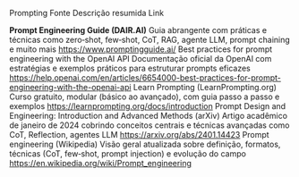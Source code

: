 

Prompting 
Fonte	Descrição resumida	Link

**Prompt Engineering Guide (DAIR.AI)**	Guia abrangente com práticas e técnicas como zero‑shot, few‑shot, CoT, RAG, agente LLM, prompt chaining e muito mais  	https://www.promptingguide.ai/
Best practices for prompt engineering with the OpenAI API	Documentação oficial da OpenAI com estratégias e exemplos práticos para estruturar prompts eficazes 	https://help.openai.com/en/articles/6654000-best-practices-for-prompt-engineering-with-the-openai-api
Learn Prompting (LearnPrompting.org)	Curso gratuito, modular (básico ao avançado), com guia passo a passo e exemplos 	https://learnprompting.org/docs/introduction
Prompt Design and Engineering: Introduction and Advanced Methods (arXiv)	Artigo acadêmico de janeiro de 2024 cobrindo conceitos centrais e técnicas avançadas como CoT, Reflection, agentes LLM 	https://arxiv.org/abs/2401.14423
Prompt engineering (Wikipedia)	Visão geral atualizada sobre definição, formatos, técnicas (CoT, few‑shot, prompt injection) e evolução do campo 	https://en.wikipedia.org/wiki/Prompt_engineering




